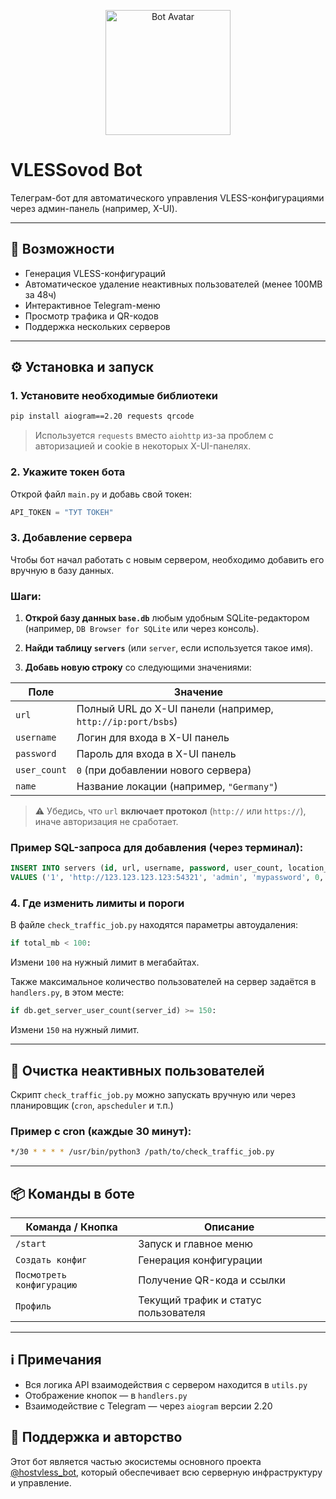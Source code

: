 
<p align="center">
  <img src="ava.png" width="200" height="200" alt="Bot Avatar">
</p>

# VLESSovod Bot

Телеграм-бот для автоматического управления VLESS-конфигурациями через админ-панель (например, X-UI).

---

## 🚀 Возможности

- Генерация VLESS-конфигураций
- Автоматическое удаление неактивных пользователей (менее 100MB за 48ч)
- Интерактивное Telegram-меню
- Просмотр трафика и QR-кодов
- Поддержка нескольких серверов

---

## ⚙️ Установка и запуск

### 1. Установите необходимые библиотеки

```bash
pip install aiogram==2.20 requests qrcode
```

> Используется `requests` вместо `aiohttp` из-за проблем с авторизацией и cookie в некоторых X-UI-панелях.

### 2. Укажите токен бота

Открой файл `main.py` и добавь свой токен:

```python
API_TOKEN = "ТУТ ТОКЕН"
```

### 3. Добавление сервера

Чтобы бот начал работать с новым сервером, необходимо добавить его вручную в базу данных.

### Шаги:

1. **Открой базу данных `base.db`** любым удобным SQLite-редактором (например, `DB Browser for SQLite` или через консоль).

2. **Найди таблицу `servers`** (или `server`, если используется такое имя).

3. **Добавь новую строку** со следующими значениями:

| Поле            | Значение                                                    |
|-----------------|-------------------------------------------------------------|
| `url`           | Полный URL до X-UI панели (например, `http://ip:port/bsbs`) |
| `username`      | Логин для входа в X-UI панель                               |
| `password`      | Пароль для входа в X-UI панель                              |
| `user_count`    | `0` (при добавлении нового сервера)                         |
| `name`          | Название локации (например, `"Germany"`)                    |

> ⚠️ Убедись, что `url` **включает протокол** (`http://` или `https://`), иначе авторизация не сработает.

### Пример SQL-запроса для добавления (через терминал):

```sql
INSERT INTO servers (id, url, username, password, user_count, location_name)
VALUES ('1', 'http://123.123.123.123:54321', 'admin', 'mypassword', 0, 'Germany');
```

### 4. Где изменить лимиты и пороги

В файле `check_traffic_job.py` находятся параметры автоудаления:

```python
if total_mb < 100:
```

Измени `100` на нужный лимит в мегабайтах.

Также максимальное количество пользователей на сервер задаётся в `handlers.py`, в этом месте:

```python
if db.get_server_user_count(server_id) >= 150:
```

Измени `150` на нужный лимит.

---

## 🧹 Очистка неактивных пользователей

Скрипт `check_traffic_job.py` можно запускать вручную или через планировщик (`cron`, `apscheduler` и т.п.)

### Пример с cron (каждые 30 минут):

```bash
*/30 * * * * /usr/bin/python3 /path/to/check_traffic_job.py
```

---

## 📦 Команды в боте

| Команда / Кнопка            | Описание                                      |
|----------------------------|-----------------------------------------------|
| `/start`                   | Запуск и главное меню                         |
| `Создать конфиг`           | Генерация конфигурации                        |
| `Посмотреть конфигурацию`  | Получение QR-кода и ссылки                    |
| `Профиль`                  | Текущий трафик и статус пользователя          |

---

## ℹ️ Примечания

- Вся логика API взаимодействия с сервером находится в `utils.py`
- Отображение кнопок — в `handlers.py`
- Взаимодействие с Telegram — через `aiogram` версии 2.20


## 🤝 Поддержка и авторство

Этот бот является частью экосистемы основного проекта [@hostvless_bot](https://t.me/hostvless_bot), который обеспечивает всю серверную инфраструктуру и управление.

